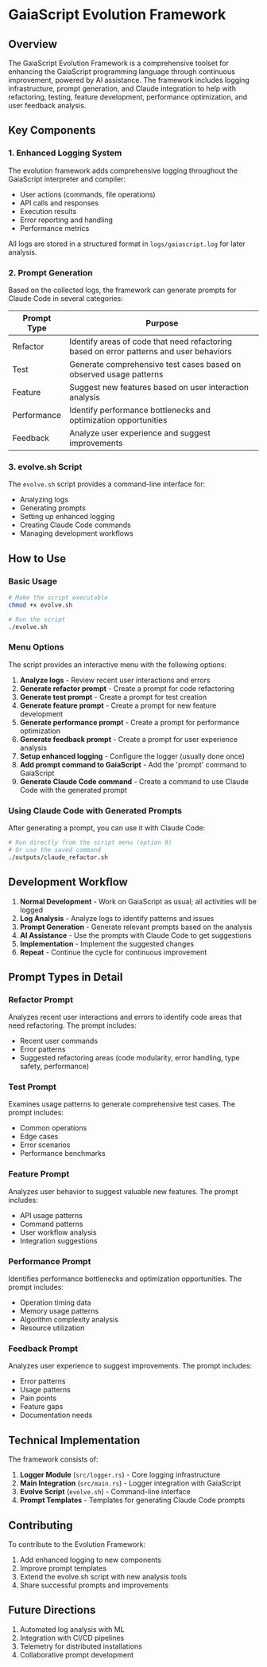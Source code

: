 # GaiaScript Evolution Framework

## Overview

The GaiaScript Evolution Framework is a comprehensive toolset for enhancing the GaiaScript programming language through continuous improvement, powered by AI assistance. The framework includes logging infrastructure, prompt generation, and Claude integration to help with refactoring, testing, feature development, performance optimization, and user feedback analysis.

## Key Components

### 1. Enhanced Logging System

The evolution framework adds comprehensive logging throughout the GaiaScript interpreter and compiler:

- User actions (commands, file operations)
- API calls and responses
- Execution results
- Error reporting and handling
- Performance metrics

All logs are stored in a structured format in `logs/gaiascript.log` for later analysis.

### 2. Prompt Generation

Based on the collected logs, the framework can generate prompts for Claude Code in several categories:

| Prompt Type | Purpose |
|-------------|---------|
| Refactor    | Identify areas of code that need refactoring based on error patterns and user behaviors |
| Test        | Generate comprehensive test cases based on observed usage patterns |
| Feature     | Suggest new features based on user interaction analysis |
| Performance | Identify performance bottlenecks and optimization opportunities |
| Feedback    | Analyze user experience and suggest improvements |

### 3. evolve.sh Script

The `evolve.sh` script provides a command-line interface for:

- Analyzing logs
- Generating prompts
- Setting up enhanced logging
- Creating Claude Code commands
- Managing development workflows

## How to Use

### Basic Usage

```bash
# Make the script executable
chmod +x evolve.sh

# Run the script
./evolve.sh
```

### Menu Options

The script provides an interactive menu with the following options:

1. **Analyze logs** - Review recent user interactions and errors
2. **Generate refactor prompt** - Create a prompt for code refactoring
3. **Generate test prompt** - Create a prompt for test creation
4. **Generate feature prompt** - Create a prompt for new feature development
5. **Generate performance prompt** - Create a prompt for performance optimization
6. **Generate feedback prompt** - Create a prompt for user experience analysis
7. **Setup enhanced logging** - Configure the logger (usually done once)
8. **Add prompt command to GaiaScript** - Add the 'prompt' command to GaiaScript
9. **Generate Claude Code command** - Create a command to use Claude Code with the generated prompt

### Using Claude Code with Generated Prompts

After generating a prompt, you can use it with Claude Code:

```bash
# Run directly from the script menu (option 9)
# Or use the saved command
./outputs/claude_refactor.sh
```

## Development Workflow

1. **Normal Development** - Work on GaiaScript as usual; all activities will be logged
2. **Log Analysis** - Analyze logs to identify patterns and issues
3. **Prompt Generation** - Generate relevant prompts based on the analysis
4. **AI Assistance** - Use the prompts with Claude Code to get suggestions
5. **Implementation** - Implement the suggested changes
6. **Repeat** - Continue the cycle for continuous improvement

## Prompt Types in Detail

### Refactor Prompt

Analyzes recent user interactions and errors to identify code areas that need refactoring. The prompt includes:

- Recent user commands
- Error patterns
- Suggested refactoring areas (code modularity, error handling, type safety, performance)

### Test Prompt

Examines usage patterns to generate comprehensive test cases. The prompt includes:

- Common operations
- Edge cases
- Error scenarios
- Performance benchmarks

### Feature Prompt

Analyzes user behavior to suggest valuable new features. The prompt includes:

- API usage patterns
- Command patterns
- User workflow analysis
- Integration suggestions

### Performance Prompt

Identifies performance bottlenecks and optimization opportunities. The prompt includes:

- Operation timing data
- Memory usage patterns
- Algorithm complexity analysis
- Resource utilization

### Feedback Prompt

Analyzes user experience to suggest improvements. The prompt includes:

- Error patterns
- Usage patterns
- Pain points
- Feature gaps
- Documentation needs

## Technical Implementation

The framework consists of:

1. **Logger Module** (`src/logger.rs`) - Core logging infrastructure
2. **Main Integration** (`src/main.rs`) - Logger integration with GaiaScript
3. **Evolve Script** (`evolve.sh`) - Command-line interface
4. **Prompt Templates** - Templates for generating Claude Code prompts

## Contributing

To contribute to the Evolution Framework:

1. Add enhanced logging to new components
2. Improve prompt templates
3. Extend the evolve.sh script with new analysis tools
4. Share successful prompts and improvements

## Future Directions

1. Automated log analysis with ML
2. Integration with CI/CD pipelines
3. Telemetry for distributed installations
4. Collaborative prompt development